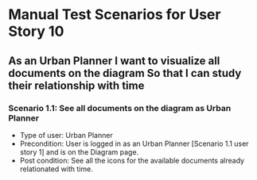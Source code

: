# Manual Test Scenarios for User Story 10

## As an Urban Planner I want to visualize all documents on the diagram So that I can study their relationship with time

### Scenario 1.1: See all documents on the diagram as Urban Planner

- Type of user: Urban Planner
- Precondition: User is logged in as an Urban Planner [Scenario 1.1 user story 1] and is on the Diagram page.
- Post condition: See all the icons for the available documents already relationated with time.
